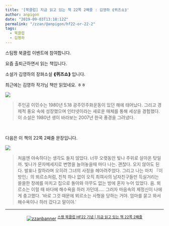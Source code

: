 ```yaml
---
title: '[북클럽] 지금 읽고 있는 책 22쪽 2째줄 : 김영하 ⟪퀴즈쇼⟫'
author: anpigon
date: "2019-09-03T13:18:12Z"
permalink: "/zzan/@anpigon/hf22-or-22-2"
tags:
  - 북클럽
  - 김영하
---
```


스팀짱 북클럽 이벤트에 참여합니다.

요즘 출퇴근하면서 읽는 책입니다. 

소설가 김영하의 장펴소설 **⟪퀴즈쇼⟫** 입니다. 

최근에는 김영하 작가님 책만 읽었네요. ㅎㅎ

![](https://files.steempeak.com/file/steempeak/anpigon/HqONRHuk-20190903_191825.jpg)
> 주인공 이민수는 1980년 5.18 광주민주화운동이 있던 해에 태어났다. 그리고 경제적 풍요 속에 성장했으며 인터넷이라는 새로운 매체를 통해 세상을 경험했다. 이 소설은 1980년 생이 바라보는 2007년 한국 풍경을 그려냈다.

<br>

다음은 이 책의 22쪽 2째줄 문장입니다.

![](https://files.steempeak.com/file/steempeak/anpigon/lfF1XrYM-20190903_191850.jpg)
> 처음엔 야속하다는 생각도 들지 않았다. 너무 오랫동안 빛나 주위로 살아온 탓일까. 빛나가 문자메세지로 변명을 늘어놓을때 마다 나는. 괜찮다. 오지 않아도 된다. 발표나 잘하라며 오히려 그녀의 사정을 헤아려주었다. 그리고 나는 마치 『이방인』의 뫼르소처럼, 친척 하나 없이 오직 최여사의 남자친구들만 득실거리는 쓸쓸한 장례를 마치고 집으로 돌아와 아무도 없는 방에 혼자 누어 있었다. 음. 뫼르소는 이럴 때 바다에 해수욕을 하러 가던데..... 그러자 마음속의 제정신이 나에게 충고했다. '바로 그것 때문에 뫼르소는 사형을 당하는 거야. 엄마를 묻고 와서 해수욕이나 하러 갔다고 말이야.' 

***

<center><a href="https://www.steemzzang.com"><img src="https://cdn.steemitimages.com/DQmNRsTCCtzVe8AiEsCEYm35cTAzqeMMLuPCBRuJTiRJqeo/zzanbanner.jpg" alt="zzanbanner" style="margin:0"/></a> 
<sup><a href="https://www.steemzzang.com/zzan/@book.club/hf22-or-22-2">스짱 북클럽 HF22 기념 | 지금 읽고 있는 책 22쪽 2째줄</a></sup></center>
